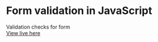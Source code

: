 # Form validation in JavaScript
Validation checks for form
<br>
[View live here](https://oyelakin-mercy.github.io/JS-Form/)
